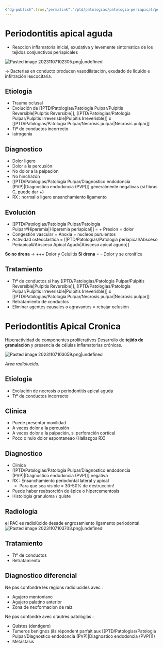 ```yaml
---
{"dg-publish":true,"permalink":"/ptd/patologias/patologia-periapical/periodontitis-apical/"}
---
```



# Periodontitis apical aguda

- Reaccion inflamatoria inicial, exudativa y levemente sintomatica de los tejidos conjunctivos periapicales

![Pasted image 20231107102305.png|undefined](/img/user/PTD/M%C3%A9dias/Pasted%20image%2020231107102305.png)

-> Bacterias en conducto producen vasodilatación, exudado de líquido e infiltración leucocitaria.

## Etiología 

- Trauma oclusal 
- Evolución de [[PTD/Patologias/Patologia Pulpar/Pulpitis Reversible\|Pulpitis Reversible]], [[PTD/Patologias/Patologia Pulpar/Pulpitis Irreverisble\|Pulpitis Irreverisble]] o [[PTD/Patologias/Patologia Pulpar/Necrosis pulpar\|Necrosis pulpar]]
- Ttº de conductos incorrecto 
- Iatrogenia 

## Diagnostico 

- Dolor ligero
- Dolor a la percusión 
- No dolor a la palpación 
- No hinchazón 
- [[PTD/Patologias/Patologia Pulpar/Diagnostico endodoncia (PVP)\|Diagnostico endodoncia (PVP)]] generalmente negativas (si fibras C, puede dar +)
- RX : normal o ligero ensanchamiento ligamento

## Evolución

- [[PTD/Patologias/Patologia Pulpar/Patologia Pulpar#Hiperemia\|Hiperemia periapical]] = + Presion = dolor
- Congestión vascular = Anoxia = nucleos purulentos
- Actividad osteoclastica = [[PTD/Patologias/Patologia periapical/Absceso Periapical#Absceso Apical Agudo\|Absceso apical agudo]]


**So no drena** -> +++ Dolor y Celulitis
**Si drena** = - Dolor y se cronifica

## Tratamiento

- Ttª de conductos si hay [[PTD/Patologias/Patologia Pulpar/Pulpitis Reversible\|Pulpitis Reversible]], [[PTD/Patologias/Patologia Pulpar/Pulpitis Irreverisble\|Pulpitis Irreverisble]] o [[PTD/Patologias/Patologia Pulpar/Necrosis pulpar\|Necrosis pulpar]]
- Retratamiento de conductos
- Eliminar agentes causales o agravantes = rebajar oclusión 


# Periodontitis Apical Cronica

Hiperactividad de componentes proliferativos
Desarrollo de **tejido de granulación** y presencia de células inflamatorias crónicas.

![Pasted image 20231107103059.png|undefined](/img/user/PTD/M%C3%A9dias/Pasted%20image%2020231107103059.png)

*Area radiolucido.*

## Etiologia

- Evolución de necrosis o periodontitis apical aguda
- Ttº de conductos incorrecto


## Clinica

- Puede presentar movilidad
- A veces dolor a la percusión
- A veces dolor a la palpación, si perforación cortical
- Poco o nulo dolor espontaneao (Hallazgos RX)

## Diagnostico

- Clinica
- [[PTD/Patologias/Patologia Pulpar/Diagnostico endodoncia (PVP)\|Diagnostico endodoncia (PVP)]] negativa
- RX : Ensanchamiento periodontal lateral y apical
	- Para que sea visible = 30-50% de destrucción!
- Puede haber reabsorción de ápice o hipercementosis
- Histológia granuloma / quiste

## Radiología 

el PAC es radiolúcido desade engrosamiento ligamento periodontal.
![Pasted image 20231107103703.png|undefined](/img/user/PTD/M%C3%A9dias/Pasted%20image%2020231107103703.png)

## Tratamiento

- Ttº de conductos
- Retratamiento

## Diagnostico diferencial


Ne pas confondre les régions radiolucides avec : 
- Agujero mentoniano
- Agujero palatino anterior
- Zona de neoformacion de raíz

Ne pas confondre avec d'autres patologías :
- Quistes (dentigero)
- Tumeros benignos (ils répondent parfait aux [[PTD/Patologias/Patologia Pulpar/Diagnostico endodoncia (PVP)\|Diagnostico endodoncia (PVP)]])
- Metástasis